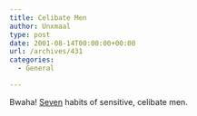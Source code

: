 ```yaml
---
title: Celibate Men
author: Unxmaal
type: post
date: 2001-08-14T00:00:00+00:00
url: /archives/431
categories:
  - General

---
```

Bwaha! <A HREF="http://www.g21.net/tunanow19.html">Seven</A> habits of sensitive, celibate men.